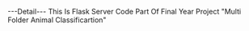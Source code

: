 ---Detail---
This Is Flask Server Code Part Of Final Year Project "Multi Folder Animal Classificartion"